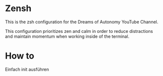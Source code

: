 # Zensh

This is the zsh configuration for the Dreams of Autonomy YouTube Channel.

This configuration prioritizes zen and calm in order to reduce distractions and 
maintain momentum when working inside of the terminal.


# How to
Einfach init ausführen
